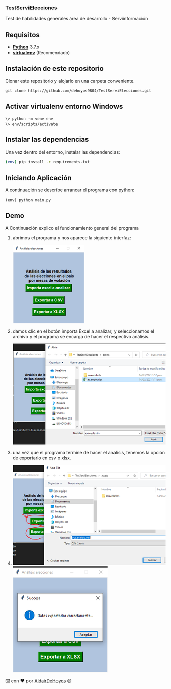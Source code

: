 ### TestServiElecciones
Test de habilidades generales área de desarrollo - Serviinformación

## Requisitos

- [**Python**](https://www.python.org/downloads/) 3.7.x
- [**virtualenv**](https://virtualenv.pypa.io/en/stable/) (Recomendado)

## Instalación de este repositorio

Clonar este repositorio y alojarlo en una carpeta conveniente.

```shell
git clone https://github.com/dehoyos9804/TestServiElecciones.git
```

## Activar virtualenv entorno Windows

```shell
\> python -m venv env
\> env/scripts/activate
```

## Instalar las dependencias

Una vez dentro del entorno, instalar las dependencias:

```sh
(env) pip install -r requirements.txt
```

## Iniciando Aplicación

A continuación se describe arrancar el programa con python:

```shell
(env) python main.py
```

## Demo

A Continuación explico el funcionamiento general del programa



1. abrimos el programa y nos aparece la siguiente interfaz:

   <img src="https://github.com/dehoyos9804/TestServiElecciones/blob/main/assets/screenshots/01.PNG" alt="01" style="zoom:75%;" />

2. damos clic en el botón importa Excel a analizar, y seleccionamos el archivo y el programa se encarga de hacer el respectivo análisis.

   ![02](https://github.com/dehoyos9804/TestServiElecciones/blob/main/assets/screenshots/02.PNG)

3. una vez que el programa termine de hacer el análisis, tenemos la opción de exportarlo en csv o xlsx.

4. ![03](https://github.com/dehoyos9804/TestServiElecciones/blob/main/assets/screenshots/03.PNG) ![04](https://github.com/dehoyos9804/TestServiElecciones/blob/main/assets/screenshots/04.PNG) 

⌨️ con ❤️ por [AldairDeHoyos](https://github.com/dehoyos9804) 😊
